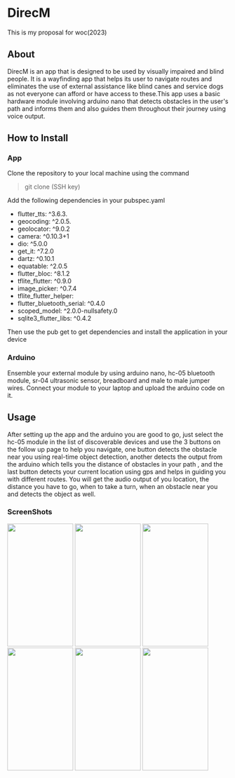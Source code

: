 

# DirecM
This is my proposal for woc(2023)

## About
DirecM is an app that is designed to be used by visually impaired and blind people. It is a wayfinding app that helps its user to navigate routes and eliminates the use of external assistance like blind canes and service dogs as not everyone can afford or have access to these.This app uses a basic hardware module involving arduino nano that detects obstacles in the user's path and informs them and also guides them throughout their journey using voice output.

## How to Install

### App

Clone the repository to your local machine using the command
 > git clone (SSH key)
  
Add the following dependencies in your pubspec.yaml
  - flutter_tts: ^3.6.3.
  - geocoding: ^2.0.5.
  - geolocator: ^9.0.2
  - camera: ^0.10.3+1
  - dio: ^5.0.0
  - get_it: ^7.2.0
  - dartz: ^0.10.1
  - equatable: ^2.0.5
  - flutter_bloc: ^8.1.2
  - tflite_flutter: ^0.9.0
  - image_picker: ^0.7.4
  - tflite_flutter_helper:
  - flutter_bluetooth_serial: ^0.4.0
  - scoped_model: ^2.0.0-nullsafety.0
  - sqlite3_flutter_libs: ^0.4.2

Then use the pub get to get dependencies and install the application in your device

### Arduino
Ensemble your external module by using arduino nano, hc-05 bluetooth module, sr-04 ultrasonic sensor, breadboard and male to male jumper wires.
Connect your module to your laptop and upload the arduino code on it.

## Usage
After setting up the app and the arduino you are good to go, just select the hc-05 module in the list of discoverable devices and use the 3 buttons on the follow up page to help you navigate, one button detects the obstacle near you using real-time object detection, another detects the output from the arduino which tells you the distance of obstacles in your path , and the last button detects your current location using gps and helps in guiding you with different routes.
You will get the audio output of you location, the distance you have to go, when to take a turn, when an obstacle near you and detects the object as well.

### ScreenShots
<img src="https://user-images.githubusercontent.com/122573982/225760854-e8a81e6b-a772-4b76-a9a9-37d781e06085.jpeg" width="150" height="280">  <img src="https://user-images.githubusercontent.com/122573982/225760833-7b9c113e-ccd7-4528-8e3c-c3d31c331b7b.jpeg" width="150" height="280"> <img src="https://user-images.githubusercontent.com/122573982/225760806-47177d77-2597-4cf9-b1e8-e51d75b3a714.jpeg" width="150" height="280">  <img src="https://user-images.githubusercontent.com/122573982/225760793-dcda27f9-07a3-4235-9f53-584e85f61fd5.jpeg" width="150" height="280">   <img src="https://user-images.githubusercontent.com/122573982/225760770-192e2a97-2f29-457c-ab73-c07f831a452a.jpeg" width="150" height="280">  <img src="https://user-images.githubusercontent.com/122573982/225760609-9d0f7881-067f-48f1-a1a7-68a2264fde6d.jpeg" width="150" height="280">


